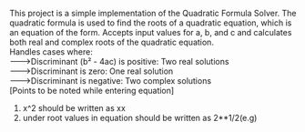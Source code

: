 This project is a simple implementation of the Quadratic Formula Solver. The quadratic formula is used to find the roots of a quadratic equation, which is an equation of the form.
Accepts input values for a, b, and c and calculates both real and complex roots of the quadratic equation.</br> 
Handles cases where:</br>
  --->Discriminant (b² - 4ac) is positive: Two real solutions</br>
  --->Discriminant is zero: One real solution</br>
  --->Discriminant is negative: Two complex solutions</br>
[Points to be noted while entering equation]</br>
1. x^2 should be written as xx</br>
2. under root values in equation should be written as 2**1/2(e.g)</br>
